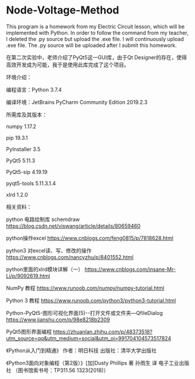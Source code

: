 # Node-Voltage-Method
This program is a homework from my Electric Circuit lesson, which will be implemented with Python.
In order to follow the command from my teacher, I deleted the .py source but upload the .exe file.
I will continuously upload .exe file. The .py source will be uploaded after I submit this homework.

在第二次实验中，老师介绍了PyQt5这一GUI库，由于Qt Designer的存在，使得高效开发成为可能，我于是使用此库完成了这个项目。

环境介绍：

编程语言：Python 3.7.4

编译环境：JetBrains PyCharm Community Edition 2019.2.3

所需库及其版本：

numpy           1.17.2

pip             19.3.1

PyInstaller     3.5

PyQt5           5.11.3

PyQt5-sip       4.19.19

pyqt5-tools     5.11.3.1.4

xlrd            1.2.0

相关资料：

python 电路绘制库 schemdraw
https://blog.csdn.net/viswang/article/details/80659460

python操作excel
https://www.cnblogs.com/feng0815/p/7818628.html

python3 对excel读、写、修改的操作
https://www.cnblogs.com/nancyzhu/p/8401552.html

python里面的xlrd模块详解（一）
https://www.cnblogs.com/insane-Mr-Li/p/9092619.html

NumPy 教程
https://www.runoob.com/numpy/numpy-tutorial.html

Python 3 教程
https://www.runoob.com/python3/python3-tutorial.html

Python-PyQt5-图形可视化界面(5)--打开文件或文件夹—QfileDialog
https://www.jianshu.com/p/98e8218b2309

PyQt5图形界面编程
https://zhuanlan.zhihu.com/p/48373518?utm_source=qq&utm_medium=social&utm_oi=991704104573517824

《Python从入门到精通》 作者：明日科技 出版社：清华大学出版社

《Python3面向对象编程（第2版）》[加]Dusty Phillips 著 孙雨生 译 
电子工业出版社 （图书馆索书号：TP311.56 1323(2018)）

